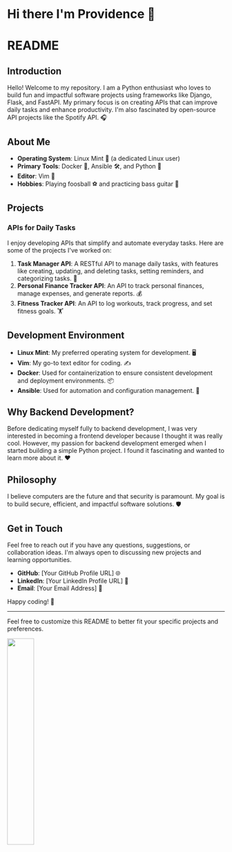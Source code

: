 # Hi there I'm Providence 👋

# README

## Introduction

Hello! Welcome to my repository. I am a Python enthusiast who loves to build fun and impactful software projects using frameworks like Django, Flask, and FastAPI. My primary focus is on creating APIs that can improve daily tasks and enhance productivity. I'm also fascinated by open-source API projects like the Spotify API. 🎧

## About Me

- **Operating System**: Linux Mint 🐧 (a dedicated Linux user)
- **Primary Tools**: Docker 🐳, Ansible 🛠️, and Python 🐍
- **Editor**: Vim 📝
- **Hobbies**: Playing foosball ⚽ and practicing bass guitar 🎸

## Projects

### APIs for Daily Tasks
I enjoy developing APIs that simplify and automate everyday tasks. Here are some of the projects I've worked on:

1. **Task Manager API**: A RESTful API to manage daily tasks, with features like creating, updating, and deleting tasks, setting reminders, and categorizing tasks. 📅
2. **Personal Finance Tracker API**: An API to track personal finances, manage expenses, and generate reports. 💰
3. **Fitness Tracker API**: An API to log workouts, track progress, and set fitness goals. 🏋️

## Development Environment

- **Linux Mint**: My preferred operating system for development. 🖥️
- **Vim**: My go-to text editor for coding. ✍️
- **Docker**: Used for containerization to ensure consistent development and deployment environments. 📦
- **Ansible**: Used for automation and configuration management. 🔧

## Why Backend Development?

Before dedicating myself fully to backend development, I was very interested in becoming a frontend developer because I thought it was really cool. However, my passion for backend development emerged when I started building a simple Python project. I found it fascinating and wanted to learn more about it. ❤️

## Philosophy

I believe computers are the future and that security is paramount. My goal is to build secure, efficient, and impactful software solutions. 🛡️

## Get in Touch

Feel free to reach out if you have any questions, suggestions, or collaboration ideas. I'm always open to discussing new projects and learning opportunities.

- **GitHub**: [Your GitHub Profile URL] 🌐
- **LinkedIn**: [Your LinkedIn Profile URL] 🔗
- **Email**: [Your Email Address] 📧

Happy coding! 🚀

---

Feel free to customize this README to better fit your specific projects and preferences.

<img align="Left" width="35%"  src="https://github-readme-stats.vercel.app/api/top-langs/?username=directlypro&layout=compact">
